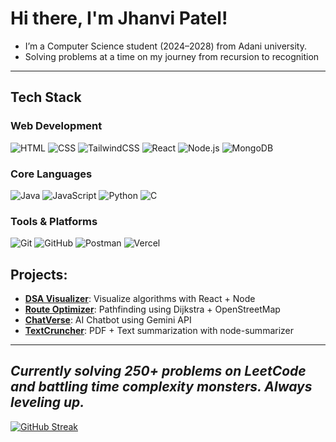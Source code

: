 #  Hi there, I'm Jhanvi Patel!
- I’m a Computer Science student (2024–2028) from Adani university.
- Solving problems at a time on my journey from recursion to recognition 
  
---
##  Tech Stack

### Web Development
![HTML](https://img.shields.io/badge/HTML5-E34F26?style=flat&logo=html5&logoColor=white)
![CSS](https://img.shields.io/badge/CSS3-1572B6?style=flat&logo=css3&logoColor=white)
![TailwindCSS](https://img.shields.io/badge/TailwindCSS-38B2AC?style=flat&logo=tailwind-css&logoColor=white)
![React](https://img.shields.io/badge/React-61DAFB?style=flat&logo=react&logoColor=black)
![Node.js](https://img.shields.io/badge/Node.js-339933?style=flat&logo=node.js&logoColor=white)
![MongoDB](https://img.shields.io/badge/MongoDB-4EA94B?style=flat&logo=mongodb&logoColor=white)

###  Core Languages
![Java](https://img.shields.io/badge/Java-ED8B00?style=flat&logo=java&logoColor=white)
![JavaScript](https://img.shields.io/badge/JavaScript-F7DF1E?style=flat&logo=javascript&logoColor=black)
![Python](https://img.shields.io/badge/Python-3776AB?style=flat&logo=python&logoColor=white)
![C](https://img.shields.io/badge/C-00599C?style=flat&logo=c&logoColor=white)

###  Tools & Platforms
![Git](https://img.shields.io/badge/Git-F05032?style=flat&logo=git&logoColor=white)
![GitHub](https://img.shields.io/badge/GitHub-181717?style=flat&logo=github&logoColor=white)
![Postman](https://img.shields.io/badge/Postman-FF6C37?style=flat&logo=postman&logoColor=white)
![Vercel](https://img.shields.io/badge/Vercel-000000?style=flat&logo=vercel&logoColor=white)

##  Projects:
-  [**DSA Visualizer**](https://dsa-visualizer-gilt.vercel.app/): Visualize algorithms with React + Node
-  [**Route Optimizer**](https://route-optimizer-one.vercel.app/): Pathfinding using Dijkstra + OpenStreetMap
-  [**ChatVerse**](https://github.com/jhanvi857/chatVerse-bot): AI Chatbot using Gemini API
-  [**TextCruncher**](https://text-cruncher.vercel.app/): PDF + Text summarization with node-summarizer
  ---  

## *Currently solving 250+ problems on LeetCode and battling time complexity monsters. Always leveling up.*
[![GitHub Streak](https://streak-stats.demolab.com?user=jhanvi857)](https://git.io/streak-stats)
